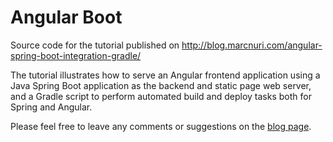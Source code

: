 # Angular Boot

Source code for the tutorial published on http://blog.marcnuri.com/angular-spring-boot-integration-gradle/

The tutorial illustrates how to serve an Angular frontend application using a Java Spring Boot application as the backend and static page web server, and a Gradle script to perform automated build and deploy tasks both for Spring and Angular.

Please feel free to leave any comments or suggestions on the [blog page](http://blog.marcnuri.com/angular-spring-boot-integration-gradle/).
